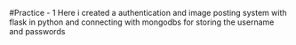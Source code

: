 #Practice - 1 
Here i created a authentication and image posting system with flask in python and connecting with mongodbs for storing the username and passwords
